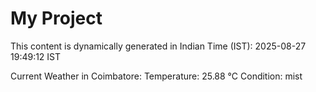 # My Project

This content is dynamically generated in Indian Time (IST): 2025-08-27 19:49:12 IST


Current Weather in Coimbatore:
Temperature: 25.88 °C
Condition: mist
